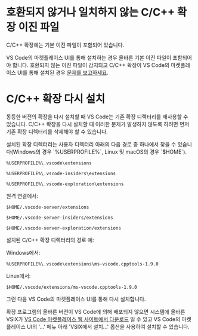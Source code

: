 <html><head></head><body><h1 data-loc-id="incompatible.extension.heading">호환되지 않거나 일치하지 않는 C/C++ 확장 이진 파일</h1>

<p data-loc-id="incompat.extension.text1">C/C++ 확장에는 기본 이진 파일이 포함되어 있습니다.</p>

<p data-loc-id="incompat.extension.text2">VS Code의 마켓플레이스 UI를 통해 설치하는 경우 올바른 기본 이진 파일이 포함되어야 합니다. 호환되지 않는 이진 파일이 감지되고 C/C++ 확장이 VS Code의 마켓플레이스 UI를 통해 설치된 경우 <a href="https://github.com/microsoft/vscode/issues/new?assignees=&amp;labels=&amp;template=bug_report.md" data-loc-id="bug.report.link.title">문제를 보고하세요</a>.</p>

<h1 data-loc-id="reinstalling.extension.heading">C/C++ 확장 다시 설치</h1>

<p data-loc-id="reinstall.extension.text1">동등한 버전의 확장을 다시 설치할 때 VS Code는 기존 확장 디렉터리를 재사용할 수 있습니다. C/C++ 확장을 다시 설치할 때 이러한 문제가 발생하지 않도록 하려면 먼저 기존 확장 디렉터리를 삭제해야 할 수 있습니다.</p>

<p data-loc-id="reinstall.extension.text2">설치된 확장 디렉터리는 사용자 디렉터리 아래의 다음 경로 중 하나에서 찾을 수 있습니다(Windows의 경우 `%USERPROFILE%`, Linux 및 macOS의 경우 `$HOME`).</p>

<pre><code class="lang-bash">%USERPROFILE%\.vscode\extensions</code></pre>
<pre><code class="lang-bash">%USERPROFILE%\.vscode-insiders\extensions</code></pre>
<pre><code class="lang-bash">%USERPROFILE%\.vscode-exploration\extensions</code></pre>

<p data-loc-id="reinstall.extension.text3">원격 연결에서:</p>
<pre><code class="lang-bash">$HOME/.vscode-server/extensions</code></pre>
<pre><code class="lang-bash">$HOME/.vscode-server-insiders/extensions</code></pre>
<pre><code class="lang-bash">$HOME/.vscode-server-exploration/extensions</code></pre>

<p data-loc-id="reinstall.extension.text4">설치된 C/C++ 확장 디렉터리의 경로 예:</p>

<p data-loc-id="reinstall.extension.text5">Windows에서:</p>
<pre><code class="lang-bash">%USERPROFILE%\.vscode\extensions\ms-vscode.cpptools-1.9.0</code></pre>

<p data-loc-id="reinstall.extension.text6">Linux에서:</p>
<pre><code class="lang-bash">$HOME/.vscode/extensions/ms-vscode.cpptools-1.9.0</code></pre>

<p data-loc-id="reinstall.extension.text7">그런 다음 VS Code의 마켓플레이스 UI를 통해 다시 설치합니다.</p>

<p data-loc-id="reinstall.extension.text8">확장 프로그램의 올바른 버전이 VS Code에 의해 배포되지 않으면 시스템에 올바른 VSIX가 <a href="https://marketplace.visualstudio.com/items?itemName=ms-vscode.cpptools" data-loc-id="download.vsix.link.title">VS Code 마켓플레이스 웹 사이트에서 다운로드</a> 일 수 있고 VS Code의 마켓플레이스 UI의 '...' 메뉴 아래 'VSIX에서 설치...' 옵션을 사용하여 설치할 수 있습니다.</p>
</body></html>